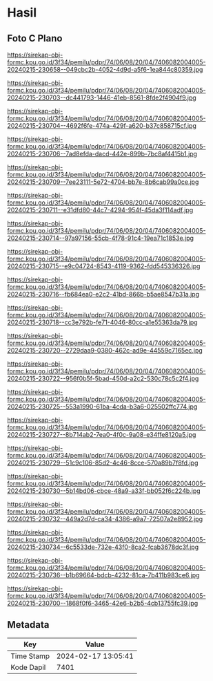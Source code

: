 # Hasil

## Foto C Plano

https://sirekap-obj-formc.kpu.go.id/3f34/pemilu/pdpr/74/06/08/20/04/7406082004005-20240215-230658--049cbc2b-4052-4d9d-a5f6-1ea844c80359.jpg

https://sirekap-obj-formc.kpu.go.id/3f34/pemilu/pdpr/74/06/08/20/04/7406082004005-20240215-230703--dc441793-1446-41eb-8561-8fde2f4904f9.jpg

https://sirekap-obj-formc.kpu.go.id/3f34/pemilu/pdpr/74/06/08/20/04/7406082004005-20240215-230704--4692f6fe-474a-429f-a620-b37c858715cf.jpg

https://sirekap-obj-formc.kpu.go.id/3f34/pemilu/pdpr/74/06/08/20/04/7406082004005-20240215-230706--7ad8efda-dacd-442e-899b-7bc8af4415b1.jpg

https://sirekap-obj-formc.kpu.go.id/3f34/pemilu/pdpr/74/06/08/20/04/7406082004005-20240215-230709--7ee23111-5e72-4704-bb7e-8b6cab99a0ce.jpg

https://sirekap-obj-formc.kpu.go.id/3f34/pemilu/pdpr/74/06/08/20/04/7406082004005-20240215-230711--e31dfd80-44c7-4294-954f-45da3f114adf.jpg

https://sirekap-obj-formc.kpu.go.id/3f34/pemilu/pdpr/74/06/08/20/04/7406082004005-20240215-230714--97a97156-55cb-4f78-91c4-19ea71c1853e.jpg

https://sirekap-obj-formc.kpu.go.id/3f34/pemilu/pdpr/74/06/08/20/04/7406082004005-20240215-230715--e9c04724-8543-4119-9362-fdd545336326.jpg

https://sirekap-obj-formc.kpu.go.id/3f34/pemilu/pdpr/74/06/08/20/04/7406082004005-20240215-230716--fb684ea0-e2c2-41bd-866b-b5ae8547b31a.jpg

https://sirekap-obj-formc.kpu.go.id/3f34/pemilu/pdpr/74/06/08/20/04/7406082004005-20240215-230718--cc3e792b-fe71-4046-80cc-a1e55363da79.jpg

https://sirekap-obj-formc.kpu.go.id/3f34/pemilu/pdpr/74/06/08/20/04/7406082004005-20240215-230720--2729daa9-0380-462c-ad9e-44559c7165ec.jpg

https://sirekap-obj-formc.kpu.go.id/3f34/pemilu/pdpr/74/06/08/20/04/7406082004005-20240215-230722--956f0b5f-5bad-450d-a2c2-530c78c5c2f4.jpg

https://sirekap-obj-formc.kpu.go.id/3f34/pemilu/pdpr/74/06/08/20/04/7406082004005-20240215-230725--553a1990-61ba-4cda-b3a6-025502ffc774.jpg

https://sirekap-obj-formc.kpu.go.id/3f34/pemilu/pdpr/74/06/08/20/04/7406082004005-20240215-230727--8b714ab2-7ea0-4f0c-9a08-e34ffe8120a5.jpg

https://sirekap-obj-formc.kpu.go.id/3f34/pemilu/pdpr/74/06/08/20/04/7406082004005-20240215-230729--51c9c106-85d2-4c46-8cce-570a89b7f8fd.jpg

https://sirekap-obj-formc.kpu.go.id/3f34/pemilu/pdpr/74/06/08/20/04/7406082004005-20240215-230730--5b14bd06-cbce-48a9-a33f-bb052f6c224b.jpg

https://sirekap-obj-formc.kpu.go.id/3f34/pemilu/pdpr/74/06/08/20/04/7406082004005-20240215-230732--449a2d7d-ca34-4386-a9a7-72507a2e8952.jpg

https://sirekap-obj-formc.kpu.go.id/3f34/pemilu/pdpr/74/06/08/20/04/7406082004005-20240215-230734--6c5533de-732e-43f0-8ca2-fcab3678dc3f.jpg

https://sirekap-obj-formc.kpu.go.id/3f34/pemilu/pdpr/74/06/08/20/04/7406082004005-20240215-230736--b1b69664-bdcb-4232-81ca-7b411b983ce6.jpg

https://sirekap-obj-formc.kpu.go.id/3f34/pemilu/pdpr/74/06/08/20/04/7406082004005-20240215-230700--1868f0f6-3465-42e6-b2b5-4cb13755fc39.jpg


## Metadata

| Key        | Value               |
| ---------- | ------------------- |
| Time Stamp | 2024-02-17 13:05:41 |
| Kode Dapil | 7401                |



